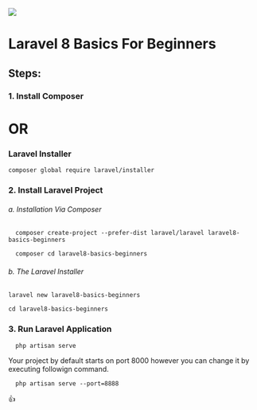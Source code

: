 ![ ](https://www.trickprof.com/storage/app/blog/VnndaIkxTE0DtgU2DpUj9H7nqsvQSuAnGsWCIMeI.png)

# Laravel 8 Basics For Beginners



## Steps:

### 1. Install Composer 

# OR

### Laravel Installer

    composer global require laravel/installer
    

### 2. Install Laravel Project


###### a. Installation Via Composer

	  composer create-project --prefer-dist laravel/laravel laravel8-basics-beginners

	  composer cd laravel8-basics-beginners
      
###### b. The Laravel Installer

    laravel new laravel8-basics-beginners

    cd laravel8-basics-beginners


### 3. Run Laravel Application

	  php artisan serve


Your project by default starts on port 8000 however you can change it by executing followign command.

	  php artisan serve --port=8888


:+1:
